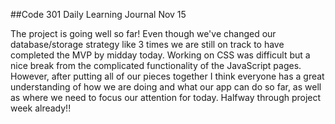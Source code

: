 ##Code 301 Daily Learning Journal Nov 15

The project is going well so far!  Even though we've changed our database/storage strategy like 3 times we are still on track to have completed the MVP by midday today.  Working on CSS was difficult but a nice break from the complicated functionality of the JavaScript pages.  However, after putting all of our pieces together I think everyone has a great understanding of how we are doing and what our app can do so far, as well as where we need to focus our attention for today. Halfway through project week already!!  
